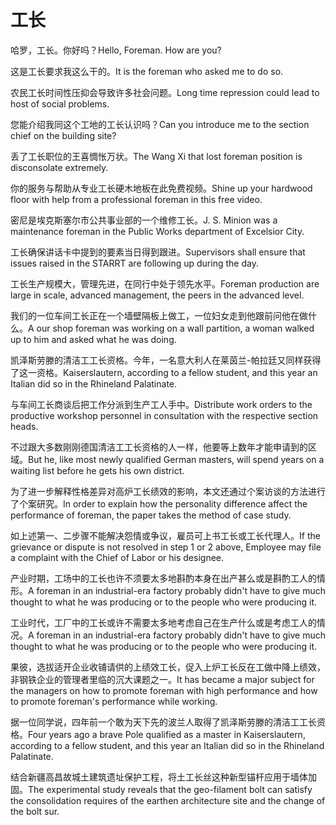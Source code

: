 # 工长

<p><span class="chinese">哈罗，工长。你好吗？</span><span class="english">Hello, Foreman. How are you?</span></p>

<p><span class="chinese">这是工长要求我这么干的。</span><span class="english">It is the foreman who asked me to do so.</span></p>

<p><span class="chinese">农民工长时间性压抑会导致许多社会问题。</span><span class="english">Long time repression could lead to host of social problems.</span></p>

<p><span class="chinese">您能介绍我同这个工地的工长认识吗？</span><span class="english">Can you introduce me to the section chief on the building site?</span></p>

<p><span class="chinese">丢了工长职位的王喜惆怅万状。</span><span class="english">The Wang Xi that lost foreman position is disconsolate extremely.</span></p>

<p><span class="chinese">你的服务与帮助从专业工长硬木地板在此免费视频。</span><span class="english">Shine up your hardwood floor with help from a professional foreman in this free video.</span></p>

<p><span class="chinese">密尼是埃克斯塞尔市公共事业部的一个维修工长。</span><span class="english">J. S. Minion was a maintenance foreman in the Public Works department of Excelsior City.</span></p>

<p><span class="chinese">工长确保讲话卡中提到的要素当日得到跟进。</span><span class="english">Supervisors shall ensure that issues raised in the STARRT are following up during the day.</span></p>

<p><span class="chinese">工长生产规模大，管理先进，在同行中处于领先水平。</span><span class="english">Foreman production are large in scale, advanced management, the peers in the advanced level.</span></p>

<p><span class="chinese">我们的一位车间工长正在一个墙壁隔板上做工，一位妇女走到他跟前问他在做什么。</span><span class="english">A our shop foreman was working on a wall partition, a woman walked up to him and asked what he was doing.</span></p>

<p><span class="chinese">凯泽斯劳滕的清洁工工长资格。今年，一名意大利人在莱茵兰-帕拉廷又同样获得了这一资格。</span><span class="english">Kaiserslautern, according to a fellow student, and this year an Italian did so in the Rhineland Palatinate.</span></p>

<p><span class="chinese">与车间工长商谈后把工作分派到生产工人手中。</span><span class="english">Distribute work orders to the productive workshop personnel in consultation with the respective section heads.</span></p>

<p><span class="chinese">不过跟大多数刚刚德国清洁工工长资格的人一样，他要等上数年才能申请到的区域。</span><span class="english">But he, like most newly qualified German masters, will spend years on a waiting list before he gets his own district.</span></p>

<p><span class="chinese">为了进一步解释性格差异对高炉工长绩效的影响，本文还通过个案访谈的方法进行了个案研究。</span><span class="english">In order to explain how the personality difference affect the performance of foreman, the paper takes the method of case study.</span></p>

<p><span class="chinese">如上述第一、二步骤不能解决怨情或争议，雇员可上书工长或工长代理人。</span><span class="english">If the grievance or dispute is not resolved in step 1 or 2 above, Employee may file a complaint with the Chief of Labor or his designee.</span></p>

<p><span class="chinese">产业时期，工场中的工长也许不须要太多地斟酌本身在出产甚么或是斟酌工人的情形。</span><span class="english">A foreman in an industrial-era factory probably didn't have to give much thought to what he was producing or to the people who were producing it.</span></p>

<p><span class="chinese">工业时代，工厂中的工长或许不需要太多地考虑自己在生产什么或是考虑工人的情况。</span><span class="english">A foreman in an industrial-era factory probably didn't have to give much thought to what he was producing or to the people who were producing it.</span></p>

<p><span class="chinese">果彼，选拔适开企业收铺请供的上绩效工长，促入上炉工长反在工做中降上绩效，非钢铁企业的管理者里临的沉大课题之一。</span><span class="english">It has became a major subject for the managers on how to promote foreman with high performance and how to promote foreman's performance while working.</span></p>

<p><span class="chinese">据一位同学说，四年前一个敢为天下先的波兰人取得了凯泽斯劳滕的清洁工工长资格。</span><span class="english">Four years ago a brave Pole qualified as a master in Kaiserslautern, according to a fellow student, and this year an Italian did so in the Rhineland Palatinate.</span></p>

<p><span class="chinese">结合新疆高昌故城土建筑遗址保护工程，将土工长丝这种新型锚杆应用于墙体加固。</span><span class="english">The experimental study reveals that the geo-filament bolt can satisfy the consolidation requires of the earthen architecture site and the change of the bolt sur.</span></p>

